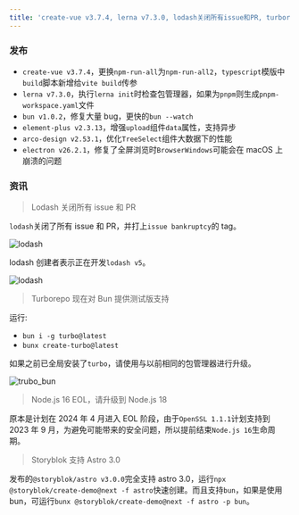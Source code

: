 ```yaml
---
title: 'create-vue v3.7.4, lerna v7.3.0, lodash关闭所有issue和PR, turborepo测试版支持bun'
---
```


### 发布

- `create-vue v3.7.4`，更换`npm-run-all`为`npm-run-all2`，`typescript`模版中`build`脚本新增给`vite build`传参
- `lerna v7.3.0`，执行`lerna init`时检查包管理器，如果为`pnpm`则生成`pnpm-workspace.yaml`文件
- `bun v1.0.2`，修复大量 bug，更快的`bun --watch`
- `element-plus v2.3.13`，增强`upload`组件`data`属性，支持异步
- `arco-design v2.53.1`，优化`TreeSelect`组件大数据下的性能
- `electron v26.2.1`，修复了全屏浏览时`BrowserWindows`可能会在 macOS 上崩溃的问题

### 资讯

> Lodash 关闭所有 issue 和 PR

`lodash`关闭了所有 issue 和 PR，并打上`issue bankruptcy`的 tag。

![lodash](/images/lodash.jpg)

lodash 创建者表示正在开发`lodash v5`。

![lodash](/images/lodash_5.jpg)

> Turborepo 现在对 Bun 提供测试版支持

运行:

- `bun i -g turbo@latest`
- `bunx create-turbo@latest`

如果之前已全局安装了`turbo`，请使用与以前相同的包管理器进行升级。

![trubo_bun](/images/trubo_bun.jpg)

> Node.js 16 EOL，请升级到 Node.js 18

原本是计划在 2024 年 4 月进入 EOL 阶段，由于`OpenSSL 1.1.1`计划支持到 2023 年 9 月，为避免可能带来的安全问题，所以提前结束`Node.js 16`生命周期。

> Storyblok 支持 Astro 3.0

发布的`@storyblok/astro v3.0.0`完全支持 astro 3.0，运行`npx @storyblok/create-demo@next -f astro`快速创建。而且支持`bun`，如果是使用 bun，可运行`bunx @storyblok/create-demo@next -f astro -p bun`。
